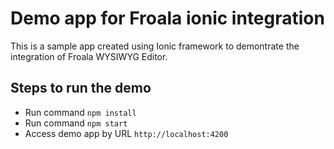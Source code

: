 # Demo app for Froala ionic integration
This is a sample app created using Ionic framework to demontrate the integration of Froala WYSIWYG Editor.

## Steps to run the demo
- Run command `npm install`
- Run command `npm start`
- Access demo app by URL `http://localhost:4200`
